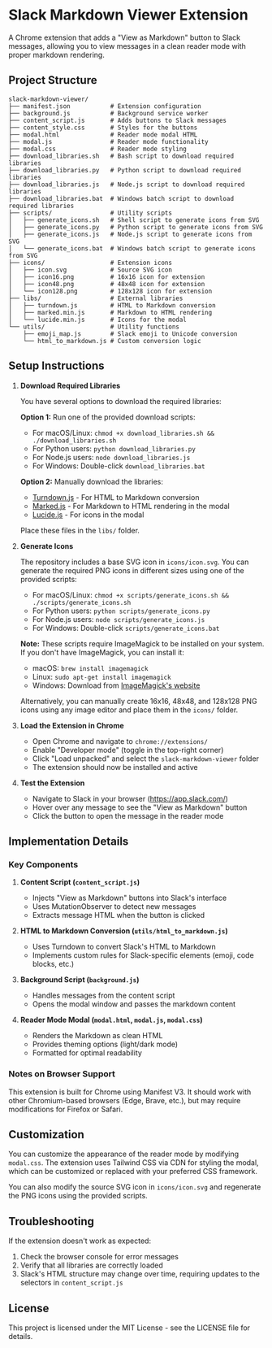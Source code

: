 # Slack Markdown Viewer Extension

A Chrome extension that adds a "View as Markdown" button to Slack messages, allowing you to view messages in a clean reader mode with proper markdown rendering.

## Project Structure

```
slack-markdown-viewer/
├── manifest.json           # Extension configuration
├── background.js           # Background service worker
├── content_script.js       # Adds buttons to Slack messages
├── content_style.css       # Styles for the buttons
├── modal.html              # Reader mode modal HTML
├── modal.js                # Reader mode functionality
├── modal.css               # Reader mode styling
├── download_libraries.sh   # Bash script to download required libraries
├── download_libraries.py   # Python script to download required libraries
├── download_libraries.js   # Node.js script to download required libraries
├── download_libraries.bat  # Windows batch script to download required libraries
├── scripts/                # Utility scripts
│   ├── generate_icons.sh   # Shell script to generate icons from SVG
│   ├── generate_icons.py   # Python script to generate icons from SVG
│   ├── generate_icons.js   # Node.js script to generate icons from SVG
│   └── generate_icons.bat  # Windows batch script to generate icons from SVG
├── icons/                  # Extension icons
│   ├── icon.svg            # Source SVG icon
│   ├── icon16.png          # 16x16 icon for extension
│   ├── icon48.png          # 48x48 icon for extension
│   └── icon128.png         # 128x128 icon for extension
├── libs/                   # External libraries
│   ├── turndown.js         # HTML to Markdown conversion
│   ├── marked.min.js       # Markdown to HTML rendering
│   └── lucide.min.js       # Icons for the modal
└── utils/                  # Utility functions
    ├── emoji_map.js        # Slack emoji to Unicode conversion
    └── html_to_markdown.js # Custom conversion logic
```

## Setup Instructions

1. **Download Required Libraries**

   You have several options to download the required libraries:

   **Option 1:** Run one of the provided download scripts:
   - For macOS/Linux: `chmod +x download_libraries.sh && ./download_libraries.sh`
   - For Python users: `python download_libraries.py`
   - For Node.js users: `node download_libraries.js`
   - For Windows: Double-click `download_libraries.bat`

   **Option 2:** Manually download the libraries:
   - [Turndown.js](https://unpkg.com/turndown/dist/turndown.js) - For HTML to Markdown conversion
   - [Marked.js](https://cdn.jsdelivr.net/npm/marked/marked.min.js) - For Markdown to HTML rendering in the modal
   - [Lucide.js](https://unpkg.com/lucide/dist/umd/lucide.min.js) - For icons in the modal
   
   Place these files in the `libs/` folder.

2. **Generate Icons**

   The repository includes a base SVG icon in `icons/icon.svg`. You can generate the required PNG icons in different sizes using one of the provided scripts:

   - For macOS/Linux: `chmod +x scripts/generate_icons.sh && ./scripts/generate_icons.sh`
   - For Python users: `python scripts/generate_icons.py`
   - For Node.js users: `node scripts/generate_icons.js`
   - For Windows: Double-click `scripts/generate_icons.bat`

   **Note:** These scripts require ImageMagick to be installed on your system. If you don't have ImageMagick, you can install it:
   - macOS: `brew install imagemagick`
   - Linux: `sudo apt-get install imagemagick`
   - Windows: Download from [ImageMagick's website](https://imagemagick.org/script/download.php)

   Alternatively, you can manually create 16x16, 48x48, and 128x128 PNG icons using any image editor and place them in the `icons/` folder.

3. **Load the Extension in Chrome**

   - Open Chrome and navigate to `chrome://extensions/`
   - Enable "Developer mode" (toggle in the top-right corner)
   - Click "Load unpacked" and select the `slack-markdown-viewer` folder
   - The extension should now be installed and active

4. **Test the Extension**

   - Navigate to Slack in your browser (https://app.slack.com/)
   - Hover over any message to see the "View as Markdown" button
   - Click the button to open the message in the reader mode

## Implementation Details

### Key Components

1. **Content Script (`content_script.js`)**
   - Injects "View as Markdown" buttons into Slack's interface
   - Uses MutationObserver to detect new messages
   - Extracts message HTML when the button is clicked

2. **HTML to Markdown Conversion (`utils/html_to_markdown.js`)**
   - Uses Turndown to convert Slack's HTML to Markdown
   - Implements custom rules for Slack-specific elements (emoji, code blocks, etc.)

3. **Background Script (`background.js`)**
   - Handles messages from the content script
   - Opens the modal window and passes the markdown content

4. **Reader Mode Modal (`modal.html`, `modal.js`, `modal.css`)**
   - Renders the Markdown as clean HTML
   - Provides theming options (light/dark mode)
   - Formatted for optimal readability

### Notes on Browser Support

This extension is built for Chrome using Manifest V3. It should work with other Chromium-based browsers (Edge, Brave, etc.), but may require modifications for Firefox or Safari.

## Customization

You can customize the appearance of the reader mode by modifying `modal.css`. The extension uses Tailwind CSS via CDN for styling the modal, which can be customized or replaced with your preferred CSS framework.

You can also modify the source SVG icon in `icons/icon.svg` and regenerate the PNG icons using the provided scripts.

## Troubleshooting

If the extension doesn't work as expected:

1. Check the browser console for error messages
2. Verify that all libraries are correctly loaded
3. Slack's HTML structure may change over time, requiring updates to the selectors in `content_script.js`

## License

This project is licensed under the MIT License - see the LICENSE file for details.
